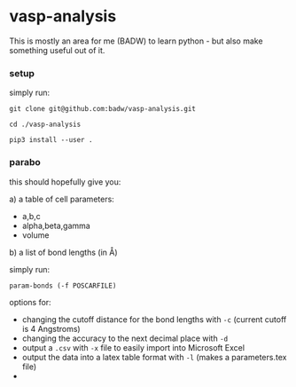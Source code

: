 # vasp-analysis
This is mostly an area for me (BADW) to learn python - but also make something useful out of it.

### setup

simply run:
``` 
git clone git@github.com:badw/vasp-analysis.git

cd ./vasp-analysis

pip3 install --user .
```
### parabo
this should hopefully give you:

a) a table of cell parameters:

* a,b,c
* alpha,beta,gamma
* volume

b) a list of bond lengths (in Å)

simply run:
```
param-bonds (-f POSCARFILE)
```
options for:

* changing the cutoff distance for the bond lengths with `-c` (current cutoff is 4 Angstroms)
* changing the accuracy to the next decimal place with `-d`
* output a `.csv` with `-x` file to easily import into Microsoft Excel
* output the data into a latex table format with `-l` (makes a parameters.tex file)
* 
